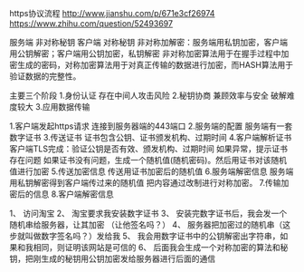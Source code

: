 https协议流程
http://www.jianshu.com/p/671e3cf26974
https://www.zhihu.com/question/52493697

服务端 非对称秘钥
客户端 对称秘钥
非对称加解密：服务端用私钥加密，客户端用公钥解密；客户端用公钥加密，私钥解密
非对称加密算法用于在握手过程中加密生成的密码，对称加密算法用于对真正传输的数据进行加密，而HASH算法用于验证数据的完整性。

主要三个阶段
1.身份认证 存在中间人攻击风险
2.秘钥协商 兼顾效率与安全 破解难度较大
3.应用数据传输



1.客户端发起https请求
连接到服务器端的443端口
2.服务端的配置
服务端有一套数字证书
3.传送证书
证书包含公钥、证书颁发机构、过期时间
4.客户端解析证书
客户端TLS完成：验证公钥是否有效、颁发机构、过期时间
如果异常，提示证书存在问题
如果证书没有问题，生成一个随机值(随机密码)。然后用证书对该随机值进行加密
5.传送加密信息
  传送用证书加密后的随机值
6.服务端解密信息
服务端用私钥解密得到客户端传过来的随机值
把内容通过改制进行对称加密。
7.传输加密后的信息
8.客户端解密信息





1、 访问淘宝
2、 淘宝要求我安装数字证书
3、 安装完数字证书后，我会发一个随机串给服务器，让其加密 （让他签名吗？）
4、 服务器把加密过的随机串（这步就叫做数字签名吗？）发给我
5、 我会用数字证书中的公钥解密出字符串，如果和我相同，则证明该网站是可信的
6、 后面我会生成一个对称加密的算法和秘钥，把刚生成的秘钥用公钥加密发给服务器进行后面的通信